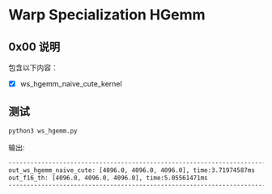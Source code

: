 # Warp Specialization HGemm

## 0x00 说明

包含以下内容：

- [X] ws_hgemm_naive_cute_kernel


## 测试

```bash
python3 ws_hgemm.py
```

输出:

```bash
--------------------------------------------------------------------------------
out_ws_hgemm_naive_cute: [4096.0, 4096.0, 4096.0], time:3.71974587ms
out_f16_th: [4096.0, 4096.0, 4096.0], time:5.05561471ms
--------------------------------------------------------------------------------
```
